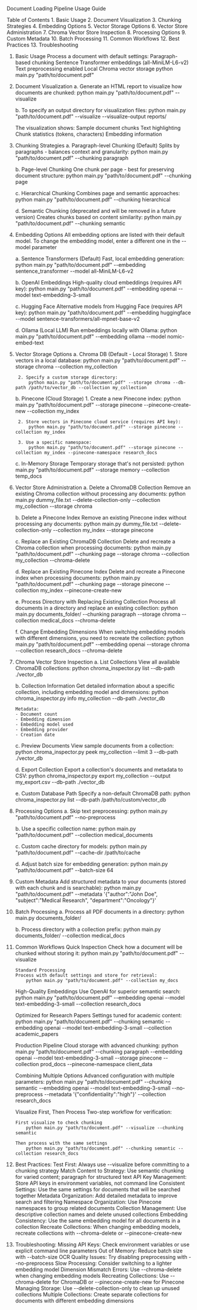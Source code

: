 Document Loading Pipeline Usage Guide

Table of Contents
    1. Basic Usage
    2. Document Visualization
    3. Chunking Strategies
    4. Embedding Options
    5. Vector Storage Options
    6. Vector Store Administration
    7. Chroma Vector Store Inspection
    8. Processing Options
    9. Custom Metadata
    10. Batch Processing
    11. Common Workflows
    12. Best Practices
    13. Troubleshooting


1. Basic Usage
    Process a document with default settings:
        Paragraph-based chunking
        Sentence Transformer embeddings (all-MiniLM-L6-v2)
        Text preprocessing enabled
        Local Chroma vector storage
            python main.py "path/to/document.pdf"


2. Document Visualization
    a. Generate an HTML report to visualize how documents are chunked:
            python main.py "path/to/document.pdf" --visualize

    b. To specify an output directory for visualization files:
            python main.py "path/to/document.pdf" --visualize --visualize-output reports/

    The visualization shows:
        Sample document chunks
        Text highlighting
        Chunk statistics (tokens, characters)
        Embedding information


3. Chunking Strategies
    a. Paragraph-level Chunking (Default)
        Splits by paragraphs - balances context and granularity:
            python main.py "path/to/document.pdf" --chunking paragraph

    b. Page-level Chunking
        One chunk per page - best for preserving document structure:
            python main.py "path/to/document.pdf" --chunking page

    c. Hierarchical Chunking
        Combines page and semantic approaches:
            python main.py "path/to/document.pdf" --chunking hierarchical

    d. Semantic Chunking (deprecated and will be removed in a future version)
        Creates chunks based on content similarity:
            python main.py "path/to/document.pdf" --chunking semantic


4. Embedding Options
    All embedding options are listed with their default model. To change the embedding model, enter
    a different one in the --model parameter

    a. Sentence Transformers (Default)
        Fast, local embedding generation:
            python main.py "path/to/document.pdf" --embedding sentence_transformer --model all-MiniLM-L6-v2

    b. OpenAI Embeddings
        High-quality cloud embeddings (requires API key):
            python main.py "path/to/document.pdf" --embedding openai --model text-embedding-3-small

    c. Hugging Face
        Alternative models from Hugging Face (requires API key):
            python main.py "path/to/document.pdf" --embedding huggingface --model sentence-transformers/all-mpnet-base-v2

    d. Ollama (Local LLM)
        Run embeddings locally with Ollama:
            python main.py "path/to/document.pdf" --embedding ollama --model nomic-embed-text


5. Vector Storage Options
    a. Chroma DB (Default - Local Storage)
        1. Store vectors in a local database:
            python main.py "path/to/document.pdf" --storage chroma --collection my_collection

        2. Specify a custom storage directory:
            python main.py "path/to/document.pdf" --storage chroma --db-path /path/to/vector_db --collection my_collection

    b. Pinecone (Cloud Storage)
        1. Create a new Pinecone index:
            python main.py "path/to/document.pdf" --storage pinecone --pinecone-create-new --collection my_index

        2. Store vectors in Pinecone cloud service (requires API key):
            python main.py "path/to/document.pdf" --storage pinecone --collection my_index

        3. Use a specific namespace:
            python main.py "path/to/document.pdf" --storage pinecone --collection my_index --pinecone-namespace research_docs

    c. In-Memory Storage
        Temporary storage that's not persisted:
            python main.py "path/to/document.pdf" --storage memory --collection temp_docs


6. Vector Store Administration
    a. Delete a ChromaDB Collection
        Remove an existing Chroma collection without processing any documents:
            python main.py dummy_file.txt --delete-collection-only --collection my_collection --storage chroma

    b. Delete a Pinecone Index
        Remove an existing Pinecone index without processing any documents:
            python main.py dummy_file.txt --delete-collection-only --collection my_index --storage pinecone

    c. Replace an Existing ChromaDB Collection
        Delete and recreate a Chroma collection when processing documents:
            python main.py "path/to/document.pdf" --chunking page --storage chroma --collection my_collection --chroma-delete

    d. Replace an Existing Pinecone Index
        Delete and recreate a Pinecone index when processing documents:
            python main.py "path/to/document.pdf" --chunking page --storage pinecone --collection my_index --pinecone-create-new

    e. Process Directory with Replacing Existing Collection
        Process all documents in a directory and replace an existing collection:
            python main.py documents_folder/ --chunking paragraph --storage chroma --collection medical_docs --chroma-delete

    f. Change Embedding Dimensions
        When switching embedding models with different dimensions, you need to recreate the collection:
            python main.py "path/to/document.pdf" --embedding openai --storage chroma --collection research_docs --chroma-delete


7. Chroma Vector Store Inspection
    a. List Collections
       View all available ChromaDB collections:
            python chroma_inspector.py list --db-path ./vector_db

    b. Collection Information
       Get detailed information about a specific collection, including embedding model and dimensions:
            python chroma_inspector.py info my_collection --db-path ./vector_db

       Metadata:
       - Document count
       - Embedding dimension
       - Embedding model used
       - Embedding provider
       - Creation date

    c. Preview Documents
       View sample documents from a collection:
            python chroma_inspector.py peek my_collection --limit 3 --db-path ./vector_db

    d. Export Collection
       Export a collection's documents and metadata to CSV:
            python chroma_inspector.py export my_collection --output my_export.csv --db-path ./vector_db

    e. Custom Database Path
       Specify a non-default ChromaDB path:
            python chroma_inspector.py list --db-path /path/to/custom/vector_db


8. Processing Options
    a. Skip text preprocessing:
            python main.py "path/to/document.pdf" --no-preprocess

    b. Use a specific collection name:
            python main.py "path/to/document.pdf" --collection medical_documents

    c. Custom cache directory for models:
            python main.py "path/to/document.pdf" --cache-dir /path/to/cache

    d. Adjust batch size for embedding generation:
            python main.py "path/to/document.pdf" --batch-size 64


9. Custom Metadata
    Add structured metadata to your documents (stored with each chunk and is searchable):
            python main.py "path/to/document.pdf" --metadata '{"author":"John Doe", "subject":"Medical Research", "department":"Oncology"}'


10. Batch Processing
    a. Process all PDF documents in a directory:
            python main.py documents_folder/

    b. Process directory with a collection prefix:
            python main.py documents_folder/ --collection medical_docs


11. Common Workflows
    Quick Inspection
        Check how a document will be chunked without storing it:
            python main.py "path/to/document.pdf" --visualize

        Standard Processing
        Process with default settings and store for retrieval:
            python main.py "path/to/document.pdf" --collection my_docs

    High-Quality Embeddings
        Use OpenAI for superior semantic search:
            python main.py "path/to/document.pdf" --embedding openai --model text-embedding-3-small --collection research_docs

    Optimized for Research Papers
        Settings tuned for academic content:
            python main.py "path/to/document.pdf" --chunking semantic --embedding openai --model text-embedding-3-small --collection academic_papers

    Production Pipeline
        Cloud storage with advanced chunking:
            python main.py "path/to/document.pdf" --chunking paragraph --embedding openai --model text-embedding-3-small --storage pinecone --collection prod_docs --pinecone-namespace client_data

    Combining Multiple Options
        Advanced configuration with multiple parameters:
            python main.py "path/to/document.pdf" --chunking semantic --embedding openai --model text-embedding-3-small --no-preprocess --metadata '{"confidentiality":"high"}' --collection research_docs

    Visualize First, Then Process
        Two-step workflow for verification:

        First visualize to check chunking
            python main.py "path/to/document.pdf" --visualize --chunking semantic

        Then process with the same settings
            python main.py "path/to/document.pdf" --chunking semantic --collection research_docs


12. Best Practices:
    Test First: Always use --visualize before committing to a chunking strategy
    Match Content to Strategy: Use semantic chunking for varied content; paragraph for structured text
    API Key Management: Store API keys in environment variables, not command line
    Consistent Settings: Use the same settings for documents that will be searched together
    Metadata Organization: Add detailed metadata to improve search and filtering
    Namespace Organization: Use Pinecone namespaces to group related documents
    Collection Management: Use descriptive collection names and delete unused collections
    Embedding Consistency: Use the same embedding model for all documents in a collection
    Recreate Collections: When changing embedding models, recreate collections with --chroma-delete or --pinecone-create-new


13. Troubleshooting:
    Missing API Keys: Check environment variables or use explicit command line parameters
    Out of Memory: Reduce batch size with --batch-size
    OCR Quality Issues: Try disabling preprocessing with --no-preprocess
    Slow Processing: Consider switching to a lighter embedding model
    Dimension Mismatch Errors: Use --chroma-delete when changing embedding models
    Recreating Collections: Use --chroma-delete for ChromaDB or --pinecone-create-new for Pinecone
    Managing Storage: Use --delete-collection-only to clean up unused collections
    Multiple Collections: Create separate collections for documents with different embedding dimensions